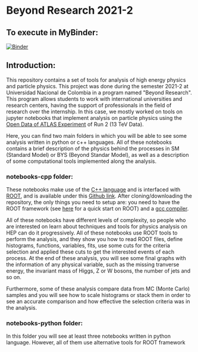 # Beyond Research 2021-2

## To execute in MyBinder:
[![Binder](https://mybinder.org/badge_logo.svg)](https://mybinder.org/v2/gh/Miagarciaru/Beyond_Research_2021_2/main)

## Introduction:
This repository contains a set of tools for analysis of high energy physics and particle physics. This project was done during the semester 2021-2 at Universidad Nacional de Colombia in a program named "Beyond Research". This program allows students to work with international universities and research centers, having the support of professionals in the field of research over the internship. In this case, we mostly worked on tools on jupyter notebooks that implement analysis on particle physics using the [Open Data of ATLAS Experiment](http://opendata.atlas.cern/release/2020/documentation/) of Run 2 (13 TeV Data). 

Here, you can find two main folders in which you will be able to see some analysis written in python or c++ languages. All of these notebooks contains a brief description of the physics behind the processes in SM (Standard Model) or BYS (Beyond Standar Model), as well as a description of some computational tools implemented along the analysis.

### notebooks-cpp folder:

These notebooks make use of the [C++ language](http://www.cplusplus.com/doc/tutorial/) and is interfaced with [ROOT](https://root.cern.ch/), and is available under this [Github link](https://github.com/Miagarciaru/Beyond_Research_2021_2/tree/main/notebooks-cpp). After cloning/downloading the repository, the only things you need to setup are: you need to have the ROOT framework (see [here](https://root.cern.ch/building-root#quick-start) for a quick start on ROOT) and a [gcc compiler](https://gcc.gnu.org/). 

All of these notebooks have different levels of complexity, so people who are interested on learn about techniques and tools for physics analysis on HEP can do it progressively. All of these notebooks use ROOT tools to perform the analysis, and they show you how to read ROOT files, define histograms, functions, variables, fits, use some cuts for the criteria selection and applied these cuts to get the interested events of each process. At the end of these analysis, you will see some final graphs with the information of any physical variable, such as the missing tranverse energy, the invariant mass of Higgs, Z or W bosons, the number of jets and so on. 

Furthermore, some of these analysis compare data from MC (Monte Carlo) samples and you will see how to scale histograms or stack them in order to see an accurate comparison and how effective the selection criteria was in the analysis. 

### notebooks-python folder:

In this folder you will see at least three notebooks written in python language. However, all of them use alternative tools for ROOT framework


